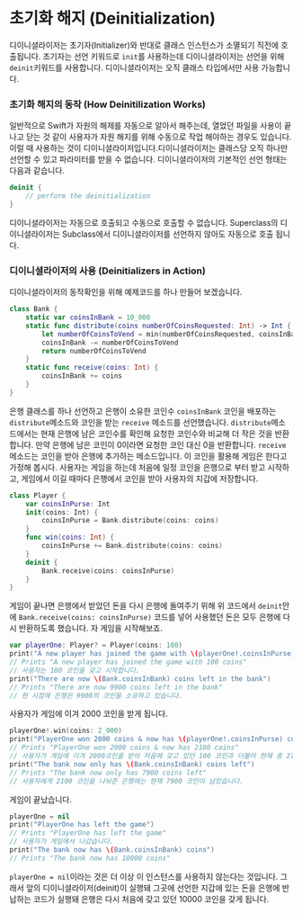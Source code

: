 # 초기화 해지 \(Deinitialization\)

디이니셜라이저는 초기자\(Initializer\)와 반대로 클래스 인스턴스가 소멸되기 직전에 호출됩니다. 초기자는 선언 키워드로 `init`를 사용하는데 디이니셜라이저는 선언을 위해 `deinit`키워드를 사용합니다. 디이니셜라이저는 오직 클래스 타입에서만 사용 가능합니다.

### 초기화 해지의 동작 \(How Deinitilization Works\)

일반적으로 Swift가 자원의 해제를 자동으로 알아서 해주는데, 열었던 파일을 사용이 끝나고 닫는 것 같이 사용자가 자원 해지를 위해 수동으로 작업 해야하는 경우도 있습니다. 이럴 때 사용하는 것이 디이니셜라이저입니다.디이니셜라이저는 클래스당 오직 하나만 선언할 수 있고 파라미터를 받을 수 없습니다. 디이니셜라이저의 기본적인 선언 형태는 다음과 같습니다.

```swift
deinit {
    // perform the deinitialization
}
```

디이니셜라이저는 자동으로 호출되고 수동으로 호출할 수 없습니다. Superclass의 디이니셜라이저는 Subclass에서 디이니셜라이저를 선언하지 않아도 자동으로 호출 됩니다.

### 디이니셜라이저의 사용 \(Deinitializers in Action\)

디이니셜라이저의 동작확인을 위해 예제코드를 하나 만들어 보겠습니다.

```swift
class Bank {
    static var coinsInBank = 10_000
    static func distribute(coins numberOfCoinsRequested: Int) -> Int {
        let numberOfCoinsToVend = min(numberOfCoinsRequested, coinsInBank)
        coinsInBank -= numberOfCoinsToVend
        return numberOfCoinsToVend
    }
    static func receive(coins: Int) {
        coinsInBank += coins
    }
}
```

은행 클래스를 하나 선언하고 은행이 소유한 코인수 `coinsInBank` 코인을 배포하는 `distribute`메소드와 코인을 받는 `receive` 메소드를 선언했습니다. `distribute`메소드에서는 현재 은행에 남은 코인수를 확인해 요청한 코인수와 비교해 더 작은 것을 반환합니다. 만약 은행에 남은 코인이 0이라면 요청한 코인 대신 0을 반환합니다. `receive` 메소드는 코인을 받아 은행에 추가하는 메소드입니다. 이 코인을 활용해 게임은 한다고 가정해 봅시다. 사용자는 게임을 하는데 처음에 일정 코인을 은행으로 부터 받고 시작하고, 게임에서 이길 때마다 은행에서 코인을 받아 사용자의 지갑에 저장합니다.

```swift
class Player {
    var coinsInPurse: Int
    init(coins: Int) {
        coinsInPurse = Bank.distribute(coins: coins)
    }
    func win(coins: Int) {
        coinsInPurse += Bank.distribute(coins: coins)
    }
    deinit {
        Bank.receive(coins: coinsInPurse)
    }
}
```

게임이 끝나면 은행에서 받았던 돈을 다시 은행에 돌여주기 위해 위 코드에서 `deinit`안에 `Bank.receive(coins: coinsInPurse)` 코드를 넣어 사용했던 돈은 모두 은행에 다시 반환하도록 했습니다. 자 게임을 시작해보죠.

```swift
var playerOne: Player? = Player(coins: 100)
print("A new player has joined the game with \(playerOne!.coinsInPurse) coins")
// Prints "A new player has joined the game with 100 coins"
// 사용자는 100 코인을 갖고 시작합니다.
print("There are now \(Bank.coinsInBank) coins left in the bank")
// Prints "There are now 9900 coins left in the bank"
// 현 시점에 은행은 9900의 코인을 소유하고 있습니다.
```

사용자가 게임에 이겨 2000 코인을 받게 됩니다.

```swift
playerOne!.win(coins: 2_000)
print("PlayerOne won 2000 coins & now has \(playerOne!.coinsInPurse) coins")
// Prints "PlayerOne won 2000 coins & now has 2100 coins"
// 사용자가 게임에 이겨 2000코인을 받아 처음에 갖고 있던 100 코인과 더불어 현재 총 2100 코인을 소유하게 됩니다.
print("The bank now only has \(Bank.coinsInBank) coins left")
// Prints "The bank now only has 7900 coins left"
// 사용자에게 2100 코인을 나눠준 은행에는 현재 7900 코인이 남았습니다.
```

게임이 끝났습니다.

```swift
playerOne = nil
print("PlayerOne has left the game")
// Prints "PlayerOne has left the game"
// 사용자가 게임에서 나갔습니다.
print("The bank now has \(Bank.coinsInBank) coins")
// Prints "The bank now has 10000 coins"
```

`playerOne = nil`이라는 것은 더 이상 이 인스턴스를 사용하지 않는다는 것입니다. 그래서 앞의 디이니셜라이저\(deinit\)이 실행돼 그곳에 선언한 지갑에 있는 돈을 은행에 반납하는 코드가 실행돼 은행은 다시 처음에 갖고 있던 10000 코인을 갖게 됩니다.

